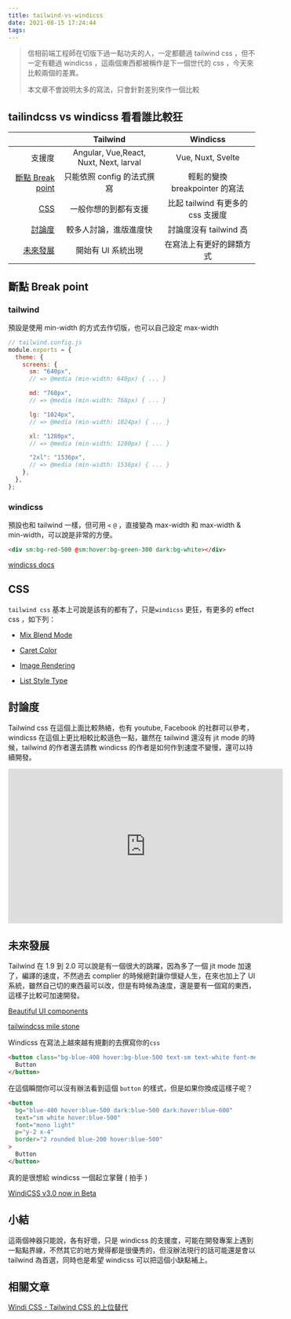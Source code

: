 ```yaml
---
title: tailwind-vs-windicss
date: 2021-08-15 17:24:44
tags:
---
```


> 信相前端工程師在切版下過一點功夫的人，一定都聽過 tailwind css ，但不一定有聽過 windicss ，這兩個東西都被稱作是下一個世代的 css ，今天來比較兩個的差異。
>
> 本文章不會說明太多的寫法，只會針對差別來作一個比較

<!--more-->

## tailindcss vs windicss 看看誰比較狂

|                                                                                      |                Tailwind                |             Windicss              |
| -----------------------------------------------------------------------------------: | :------------------------------------: | :-------------------------------: |
|                                                                               支援度 | Angular, Vue,React, Nuxt, Next, larval |         Vue, Nuxt, Svelte         |
| [斷點 Break point](/2021/08/15/tailwind-vs-windicss/#%E6%96%B7%E9%BB%9E-Break-point) |       只能依照 config 的法式撰寫       |  輕鬆的變換 breakpointer 的寫法   |
|                                         [CSS](/2021/08/15/tailwind-vs-windicss/#CSS) |          一般你想的到都有支援          | 比起 tailwind 有更多的 css 支援度 |
|              [討論度](/2021/08/15/tailwind-vs-windicss/#%E8%A8%8E%E8%AB%96%E5%BA%A6) |         較多人討論，進版進度快         |      討論度沒有 tailwind 高       |
|   [未來發展](/2021/08/15/tailwind-vs-windicss/#%E6%9C%AA%E4%BE%86%E7%99%BC%E5%B1%95) |           開始有 UI 系統出現           |     在寫法上有更好的歸類方式      |

## 斷點 Break point

### tailwind

預設是使用 min-width 的方式去作切版，也可以自己設定 max-width

```js
// tailwind.config.js
module.exports = {
  theme: {
    screens: {
      sm: "640px",
      // => @media (min-width: 640px) { ... }

      md: "768px",
      // => @media (min-width: 768px) { ... }

      lg: "1024px",
      // => @media (min-width: 1024px) { ... }

      xl: "1280px",
      // => @media (min-width: 1280px) { ... }

      "2xl": "1536px",
      // => @media (min-width: 1536px) { ... }
    },
  },
};
```

### windicss

預設也和 tailwind 一樣，但可用 `<` `@` ，直接變為 max-width 和 max-width & min-width，可以說是非常的方便。

```html
<div sm:bg-red-500 @sm:hover:bg-green-300 dark:bg-white></div>
```

[windicss docs](https://windicss.org/utilities/variants.html#screen-variants)

## CSS

`tailwind css` 基本上可說是該有的都有了，只是`windicss` 更狂，有更多的 effect css ，如下列：

- [Mix Blend Mode](https://windicss.org/utilities/effects.html#mix-blend-mode)

- [Caret Color](https://windicss.org/utilities/behaviors.html#caret-color)

- [Image Rendering](https://windicss.org/utilities/behaviors.html#image-rendering)

- [ List Style Type](https://windicss.org/utilities/behaviors.html#list-style-type)

## 討論度

Tailwind css 在這個上面比較熱絡，也有 youtube, Facebook 的社群可以參考，windicss 在這個上更比相較比較遜色一點，雖然在 tailwind 還沒有 jit mode 的時候，tailwind 的作者還去請教 windicss 的作者是如何作到速度不變慢，還可以持續開發。

<iframe width="560" height="315" src="https://www.youtube.com/embed/elgqxmdVms8" title="YouTube video player" frameborder="0" allow="accelerometer; autoplay; clipboard-write; encrypted-media; gyroscope; picture-in-picture" allowfullscreen></iframe>

## 未來發展

Tailwind 在 1.9 到 2.0 可以說是有一個很大的跳躍，因為多了一個 jit mode 加速了，編譯的速度，不然過去 complier 的時候絕對讓你懷疑人生，在來也加上了 UI 系統，雖然自己切的東西最可以改，但是有時候為速度，還是要有一個寫的東西，這樣子比較可加速開發。

[Beautiful UI components](https://tailwindui.com/)

[tailwindcss mile stone](https://blog.tailwindcss.com/)

Windicss 在寫法上越來越有規劃的去撰寫你的`css`

```html
<button class="bg-blue-400 hover:bg-blue-500 text-sm text-white font-mono font-light py-2 px-4 rounded border-2 border-blue-200 dark:bg-blue-500 dark:hover:bg-blue-600">
  Button
</button>
```

在這個瞬間你可以沒有辦法看到這個 `button` 的樣式，但是如果你換成這樣子呢？

```html
<button
  bg="blue-400 hover:blue-500 dark:blue-500 dark:hover:blue-600"
  text="sm white hover:blue-500"
  font="mono light"
  p="y-2 x-4"
  border="2 rounded blue-200 hover:blue-500"
>
  Button
</button>
```

真的是很想給 windicss 一個起立掌聲 ( 拍手 )

[WindiCSS v3.0 now in Beta](https://windicss.org/posts/v30.html)

## 小結

這兩個神器只能說，各有好壞，只是 windicss 的支援度，可能在開發專案上遇到一點點界線，不然其它的地方覺得都是很優秀的，但沒辦法現行的話可能還是會以 tailwind 為首選，同時也是希望 windicss 可以把這個小缺點補上。

## 相關文章

[Windi CSS - Tailwind CSS 的上位替代](https://lucas-yang.vercel.app/post/windicss/)

